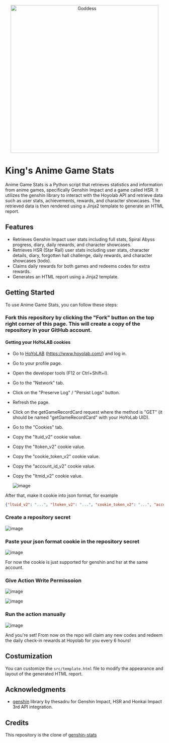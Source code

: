 <p align="center">
  <img src="https://github.com/Julius-Ulee/King-Genshin-StarRail-Stats/blob/master/images/banner/%E7%AB%8B%E7%BB%98_%E6%B5%8A%E5%BF%83%E6%96%AF%E5%8D%A1%E8%92%82_skin1.png" width="470" alt="Goddess" />
</p>

# King's Anime Game Stats

Anime Game Stats is a Python script that retrieves statistics and information from anime games, specifically Genshin Impact and a game called HSR. It utilizes the genshin library to interact with the Hoyolab API and retrieve data such as user stats, achievements, rewards, and character showcases. The retrieved data is then rendered using a Jinja2 template to generate an HTML report.

## Features

- Retrieves Genshin Impact user stats including full stats, Spiral Abyss progress, diary, daily rewards, and character showcases.
- Retrieves HSR (Star Rail) user stats including user stats, character details, diary, forgotten hall challenge, daily rewards, and character showcases (todo).
- Claims daily rewards for both games and redeems codes for extra rewards.
- Generates an HTML report using a Jinja2 template.

## Getting Started

To use Anime Game Stats, you can follow these steps:

### Fork this repository by clicking the "Fork" button on the top right corner of this page. This will create a copy of the repository in your GitHub account.

#### Getting your HoYoLAB cookies

- Go to [HoYoLAB](https://www.hoyolab.com/) (https://www.hoyolab.com/) and log in.
- Go to your profile page.
- Open the developer tools (F12 or Ctrl+Shift+I).
- Go to the "Network" tab.
- Click on the "Preserve Log" / "Persist Logs" button.
- Refresh the page.
- Click on the getGameRecordCard request where the method is "GET" (it should be named "getGameRecordCard" with your HoYoLab UID).
- Go to the "Cookies" tab.
- Copy the "ltuid_v2" cookie value.
- Copy the "ltoken_v2" cookie value.
- Copy the "cookie_token_v2" cookie value.
- Copy the "account_id_v2" cookie value.
- Copy the "ltmid_v2" cookie value.

  ![image](https://github.com/Julius-Ulee/King-Genshin-StarRail-Stats/assets/61336116/b3e812c0-1146-46eb-9827-a1208deec72d)

After that, make it cookie into json format, for example
```json
{"ltuid_v2": "...", "ltoken_v2": "...", "cookie_token_v2": "...", "account_id_v2": "...", "ltmid_v2": "..."}
```
### Create a repository secret

![image](https://github.com/Julius-Ulee/King-Genshin-StarRail-Stats/assets/61336116/8d822eff-6ade-4c45-87b5-4d67204b44de)

### Paste your json format cookie in the repository secret

![image](https://github.com/Julius-Ulee/King-Genshin-StarRail-Stats/assets/61336116/bcf140c6-3e25-4a8d-9d33-04f2a8d90193)

For now the cookie is just supported for genshin and hsr at the same account.

### Give Action Write Permissoion

![image](https://github.com/Julius-Ulee/King-Genshin-StarRail-Stats/assets/61336116/615152d3-e548-41a2-9724-74ef4d1a320d)

![image](https://github.com/Julius-Ulee/King-Genshin-StarRail-Stats/assets/61336116/2fb0f499-839c-4c7f-a660-76d4053bc786)

### Run the action manually

![image](https://github.com/Julius-Ulee/King-Genshin-StarRail-Stats/assets/61336116/accaefd3-3e67-4ee7-a409-1a5d442cb9db)

And you're set! From now on the repo will claim any new codes and redeem the daily check-in rewards at Hoyolab for you every 6 hours!

## Costumization
You can customize the `src/template.html` file to modify the appearance and layout of the generated HTML report.

## Acknowledgments
- [genshin](https://github.com/thesadru/genshin.py) library by thesadru for Genshin Impact, HSR and Honkai Impact 3rd API integration.

## Credits
This repository is the clone of [genshin-stats](https://github.com/thesadru/genshin-stats)
